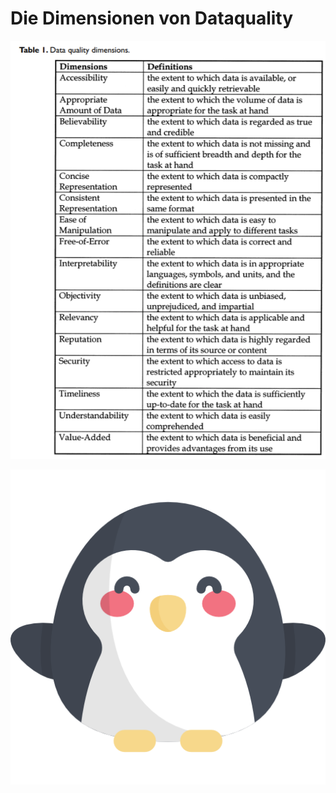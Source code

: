 # Die Dimensionen von Dataquality

![DataDim](.\images\DataqualityDimensions.PNG)




![Pengu](.\assets\pengu.png)

